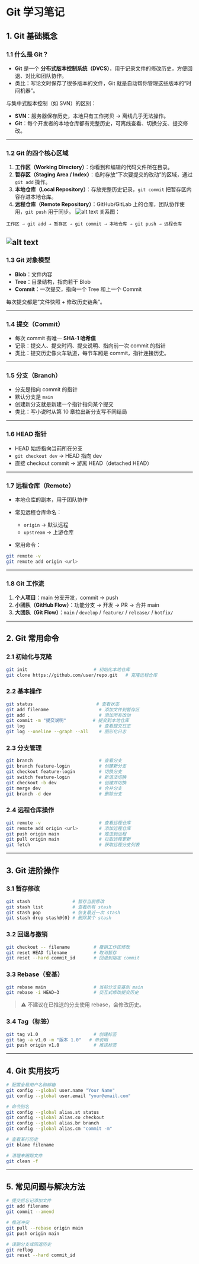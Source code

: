 # Git 学习笔记

## 1. Git 基础概念

### 1.1 什么是 Git？

* **Git** 是一个 **分布式版本控制系统（DVCS）**，用于记录文件的修改历史，方便回退、对比和团队协作。
* 类比：写论文时保存了很多版本的文件，Git 就是自动帮你管理这些版本的“时间机器”。

与集中式版本控制（如 SVN）的区别：

* **SVN**：服务器保存历史，本地只有工作拷贝 → 离线几乎无法操作。
* **Git**：每个开发者的本地仓库都有完整历史，可离线查看、切换分支、提交修改。

---

### 1.2 Git 的四个核心区域

1. **工作区（Working Directory）**：你看到和编辑的代码文件所在目录。
2. **暂存区（Staging Area / Index）**：临时存放“下次要提交的改动”的区域，通过 `git add` 操作。
3. **本地仓库（Local Repository）**：存放完整历史记录，`git commit` 把暂存区内容存进本地仓库。
4. **远程仓库（Remote Repository）**：GitHub/GitLab 上的仓库，团队协作使用，`git push` 用于同步。
![alt text](./images/dir.png)
关系图：

```
工作区 → git add → 暂存区 → git commit → 本地仓库 → git push → 远程仓库
```
![alt text](./images/workflow.png)
---

### 1.3 Git 对象模型

* **Blob**：文件内容
* **Tree**：目录结构，指向若干 Blob
* **Commit**：一次提交，指向一个 Tree 和上一个 Commit

每次提交都是“文件快照 + 修改历史链条”。

---

### 1.4 提交（Commit）

* 每次 commit 有唯一 **SHA-1 哈希值**
* 记录：提交人、提交时间、提交说明、指向前一次 commit 的指针
* 类比：提交历史像火车轨道，每节车厢是 commit，指针连接历史。

---

### 1.5 分支（Branch）

* 分支是指向 commit 的指针
* 默认分支是 `main`
* 创建新分支就是新建一个指针指向某个提交
* 类比：写小说时从第 10 章拉出新分支写不同结局

---

### 1.6 HEAD 指针

* HEAD 始终指向当前所在分支
* `git checkout dev` → HEAD 指向 dev
* 直接 checkout commit → 游离 HEAD（detached HEAD）

---

### 1.7 远程仓库（Remote）

* 本地仓库的副本，用于团队协作
* 常见远程仓库命名：

  * `origin` → 默认远程
  * `upstream` → 上游仓库
* 常用命令：

```bash
git remote -v
git remote add origin <url>
```

---

### 1.8 Git 工作流

1. **个人项目**：main 分支开发，commit → push
2. **小团队（GitHub Flow）**：功能分支 → 开发 → PR → 合并 main
3. **大团队（Git Flow）**：`main` / `develop` / `feature/` / `release/` / `hotfix/`

---

## 2. Git 常用命令

### 2.1 初始化与克隆

```bash
git init                         # 初始化本地仓库
git clone https://github.com/user/repo.git   # 克隆远程仓库
```

### 2.2 基本操作

```bash
git status                        # 查看状态
git add filename                   # 添加文件到暂存区
git add .                          # 添加所有改动
git commit -m "提交说明"          # 提交到本地仓库
git log                            # 查看提交日志
git log --oneline --graph --all    # 图形化日志
```

### 2.3 分支管理

```bash
git branch                         # 查看分支
git branch feature-login           # 创建新分支
git checkout feature-login         # 切换分支
git switch feature-login           # 新语法切换
git checkout -b dev                # 创建并切换
git merge dev                      # 合并分支
git branch -d dev                  # 删除分支
```

### 2.4 远程仓库操作

```bash
git remote -v                      # 查看远程仓库
git remote add origin <url>        # 添加远程仓库
git push origin main               # 推送到远程
git pull origin main               # 拉取远程更新
git fetch                          # 获取远程分支列表
```

---

## 3. Git 进阶操作

### 3.1 暂存修改

```bash
git stash                # 暂存当前修改
git stash list           # 查看所有 stash
git stash pop            # 恢复最近一次 stash
git stash drop stash@{0} # 删除某个 stash
```

### 3.2 回退与撤销

```bash
git checkout -- filename         # 撤销工作区修改
git reset HEAD filename          # 取消暂存
git reset --hard commit_id       # 回退到指定 commit
```

### 3.3 Rebase（变基）

```bash
git rebase main                  # 当前分支变基到 main
git rebase -i HEAD~3             # 交互式修改提交历史
```

> ⚠️ 不建议在已推送的分支使用 rebase，会修改历史。

### 3.4 Tag（标签）

```bash
git tag v1.0                     # 创建标签
git tag -a v1.0 -m "版本 1.0"   # 带说明
git push origin v1.0             # 推送标签
```

---

## 4. Git 实用技巧

```bash
# 配置全局用户名和邮箱
git config --global user.name "Your Name"
git config --global user.email "your@email.com"

# 命令别名
git config --global alias.st status
git config --global alias.co checkout
git config --global alias.br branch
git config --global alias.cm "commit -m"

# 查看某行历史
git blame filename

# 清理未跟踪文件
git clean -f
```

---

## 5. 常见问题与解决方法

```bash
# 提交后忘记添加文件
git add filename
git commit --amend

# 推送冲突
git pull --rebase origin main
git push origin main

# 误删分支或回退历史
git reflog
git reset --hard commit_id
```